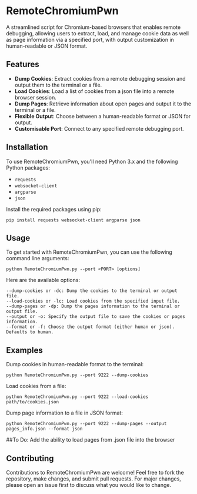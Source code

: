 # RemoteChromiumPwn
A streamlined script for Chromium-based browsers that enables remote debugging, allowing users to extract, load, and manage cookie data as well as page information via a specified port, with output customization in human-readable or JSON format.

## Features

- **Dump Cookies**: Extract cookies from a remote debugging session and output them to the terminal or a file.
- **Load Cookies**: Load a list of cookies from a json file into a remote browser session.
- **Dump Pages**: Retrieve information about open pages and output it to the terminal or a file.
- **Flexible Output**: Choose between a human-readable format or JSON for output.
- **Customisable Port**: Connect to any specified remote debugging port.

## Installation

To use RemoteChromiumPwn, you'll need Python 3.x and the following Python packages:
- `requests`
- `websocket-client`
- `argparse`
- `json`

Install the required packages using pip:

    pip install requests websocket-client argparse json

## Usage

To get started with RemoteChromiumPwn, you can use the following command line arguments:

    python RemoteChromiumPwn.py --port <PORT> [options]

Here are the available options:

    --dump-cookies or -dc: Dump the cookies to the terminal or output file.
    --load-cookies or -lc: Load cookies from the specified input file.
    --dump-pages or -dp: Dump the pages information to the terminal or output file.
    --output or -o: Specify the output file to save the cookies or pages information.
    --format or -f: Choose the output format (either human or json). Defaults to human.

## Examples

Dump cookies in human-readable format to the terminal:

    python RemoteChromiumPwn.py --port 9222 --dump-cookies

Load cookies from a file:

    python RemoteChromiumPwn.py --port 9222 --load-cookies path/to/cookies.json

Dump page information to a file in JSON format:

    python RemoteChromiumPwn.py --port 9222 --dump-pages --output pages_info.json --format json

##To Do:
Add the ability to load pages from .json file into the browser

## Contributing

Contributions to RemoteChromiumPwn are welcome! Feel free to fork the repository, make changes, and submit pull requests. For major changes, please open an issue first to discuss what you would like to change.
